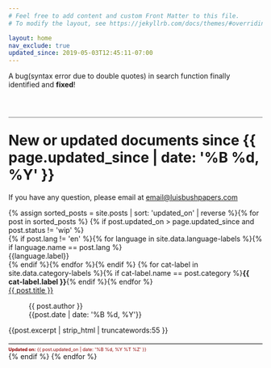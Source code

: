 ```yaml
---
# Feel free to add content and custom Front Matter to this file.
# To modify the layout, see https://jekyllrb.com/docs/themes/#overriding-theme-defaults

layout: home
nav_exclude: true
updated_since: 2019-05-03T12:45:11-07:00
---
```

<p>A bug(syntax error due to double quotes) in search function finally identified and <strong>fixed</strong>!</p>
<h1 style="border-top: 1px solid grey; margin-top: 2em; padding-top: 1em;">New or updated documents since <strong>{{ page.updated_since | date: '%B %d, %Y' }}</strong></h1>
<p>If you have any question, please email at <a href="mailto:email@luisbushpapers.com">email@luisbushpapers.com</a></p>

<div class="article-container">
{% assign sorted_posts = site.posts | sort: 'updated_on' | reverse %}{% for post in sorted_posts %}
    {% if post.updated_on > page.updated_since and post.status != 'wip' %}
      <div class="article-list">
        <div class="article-category">
          {% if post.lang != 'en' %}{% for language in site.data.language-labels %}{% if language.name == post.lang %}<div class="language-indicator">{{language.label}}</div>{% endif %}{% endfor %}{% endif %}
          {% for cat-label in site.data.category-labels %}{% if cat-label.name == post.category %}<strong>{{ cat-label.label }}</strong>{% endif %}{% endfor %}
        </div>
        <div class="article-summary">
          <a href="{{ post.url | prepend: site.baseurl }}">{{ post.title }}</a><br>
          <figure class="author-date">
            <div class="author">{{ post.author }}</div>
            <div class="publication-date"><time datetime="{{post.date | date: '%F'}}">{{post.date | date: '%B %d, %Y'}}</time></div>
          </figure>
          <div class="excerpt">{{post.excerpt | strip_html | truncatewords:55 }}</div>
          <div style="color: #900000; font-size: 65%; border-top: 1px solid black; margin-top: 2em; padding-top: .5em;"><strong>Updated on:</strong> {{ post.updated_on | date: '%B %d, %Y %T %Z' }}</div>
        </div>
      </div>
    {% endif %}
  {% endfor %}
</div>
